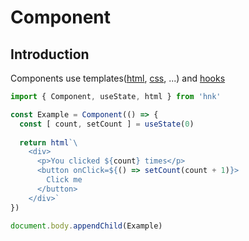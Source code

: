 # Component

## Introduction

Components use templates([html](https://github.com/fkn48/hnk/tree/master/packages/html), [css](https://github.com/fkn48/hnk/tree/master/packages/css), ...) and  [hooks](https://github.com/fkn48/hnk/tree/master/packages/hooks)

```js
import { Component, useState, html } from 'hnk'

const Example = Component(() => {
  const [ count, setCount ] = useState(0)
  
  return html`\
    <div>
      <p>You clicked ${count} times</p>
      <button onClick=${() => setCount(count + 1)}>
        Click me
      </button>
    </div>`
})

document.body.appendChild(Example)
```
